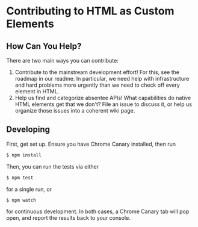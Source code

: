 # Contributing to HTML as Custom Elements

## How Can You Help?

There are two main ways you can contribute:

1. Contribute to the mainstream development effort! For this, see the roadmap in our readme. In particular, we need help with infrastructure and hard problems more urgently than we need to check off every element in HTML.
2. Help us find and categorize absentee APIs! What capabilities do native HTML elements get that we don't? File an issue to discuss it, or help us organize those issues into a coherent wiki page.

## Developing

First, get set up. Ensure you have Chrome Canary installed, then run

```bash
$ npm install
```

Then, you can run the tests via either

```bash
$ npm test
```

for a single run, or

```bash
$ npm watch
```

for continuous development. In both cases, a Chrome Canary tab will pop open, and report the results back to your console.
